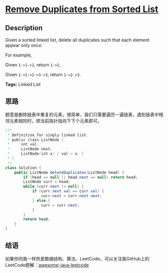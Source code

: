 # [Remove Duplicates from Sorted List][title]

## Description

Given a sorted linked list, delete all duplicates such that each element appear only *once*.

For example,

Given `1->1->2`, return `1->2`.

Given `1->1->2->3->3`, return `1->2->3`.

**Tags:** Linked List


## 思路

题意是删除链表中重复的元素，很简单，我们只需要遍历一遍链表，遇到链表中相邻元素相同时，把当前指针指向下下个元素即可。

```java
/**
 * Definition for singly-linked list.
 * public class ListNode {
 *     int val;
 *     ListNode next;
 *     ListNode(int x) { val = x; }
 * }
 */
class Solution {
    public ListNode deleteDuplicates(ListNode head) {
        if (head == null || head.next == null) return head;
        ListNode curr = head;
        while (curr.next != null) {
            if (curr.next.val == curr.val) {
                curr.next = curr.next.next;
            } else {
                curr = curr.next;
            }
        }
        return head;
    }
}
```


## 结语

如果你同我一样热爱数据结构、算法、LeetCode，可以关注我GitHub上的LeetCode题解：[awesome-java-leetcode][ajl]



[title]: https://leetcode.com/problems/remove-duplicates-from-sorted-list
[ajl]: https://github.com/Blankj/awesome-java-leetcode
